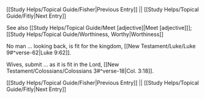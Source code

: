 [[Study Helps/Topical Guide/Fisher|Previous Entry]]  ||  [[Study Helps/Topical Guide/Fitly|Next Entry]]

 See also [[Study Helps/Topical Guide/Meet [adjective]|Meet [adjective]]]; [[Study Helps/Topical Guide/Worthiness, Worthy|Worthiness]]

 No man ... looking back, is fit for the kingdom, [[New Testament/Luke/Luke 9#^verse-62|Luke 9:62]].

 Wives, submit ... as it is fit in the Lord, [[New Testament/Colossians/Colossians 3#^verse-18|Col. 3:18]].

[[Study Helps/Topical Guide/Fisher|Previous Entry]]  ||  [[Study Helps/Topical Guide/Fitly|Next Entry]]